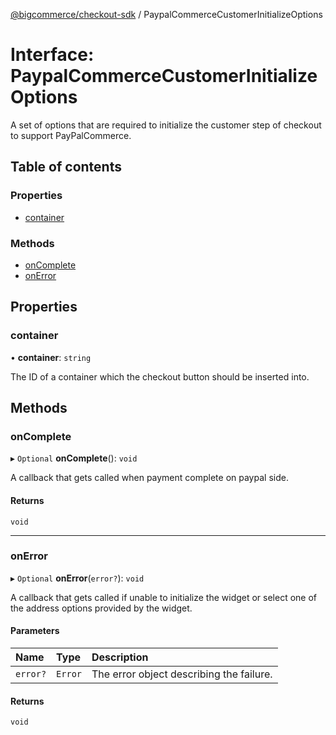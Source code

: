 [@bigcommerce/checkout-sdk](../README.md) / PaypalCommerceCustomerInitializeOptions

# Interface: PaypalCommerceCustomerInitializeOptions

A set of options that are required to initialize the customer step of
checkout to support PayPalCommerce.

## Table of contents

### Properties

- [container](PaypalCommerceCustomerInitializeOptions.md#container)

### Methods

- [onComplete](PaypalCommerceCustomerInitializeOptions.md#oncomplete)
- [onError](PaypalCommerceCustomerInitializeOptions.md#onerror)

## Properties

### container

• **container**: `string`

The ID of a container which the checkout button should be inserted into.

## Methods

### onComplete

▸ `Optional` **onComplete**(): `void`

A callback that gets called when payment complete on paypal side.

#### Returns

`void`

___

### onError

▸ `Optional` **onError**(`error?`): `void`

A callback that gets called if unable to initialize the widget or select
one of the address options provided by the widget.

#### Parameters

| Name | Type | Description |
| :------ | :------ | :------ |
| `error?` | `Error` | The error object describing the failure. |

#### Returns

`void`
